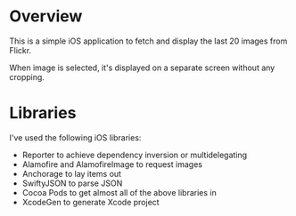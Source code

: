 
# Overview

This is a simple iOS application to fetch and display the last 20 images from Flickr.

When image is selected, it's displayed on a separate screen without any cropping.

# Libraries

I've used the following iOS libraries:

* Reporter to achieve dependency inversion or multidelegating
* Alamofire and AlamofireImage to request images
* Anchorage to lay items out
* SwiftyJSON to parse JSON
* Cocoa Pods to get almost all of the above libraries in
* XcodeGen to generate Xcode project

